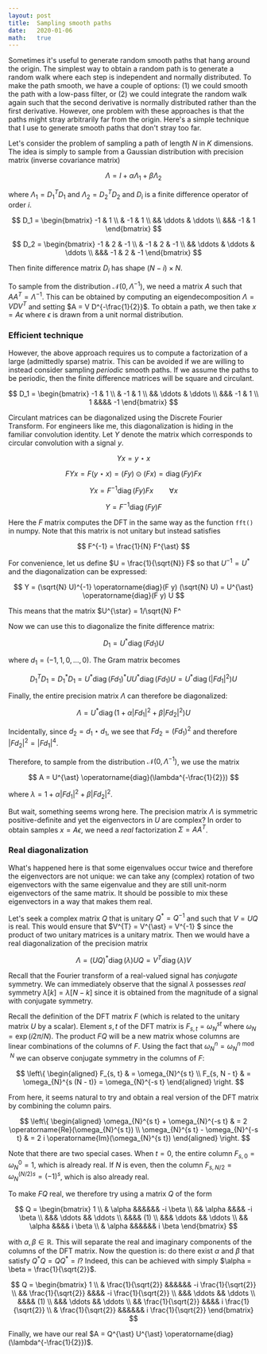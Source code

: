 ```yaml
---
layout: post
title:  Sampling smooth paths
date:   2020-01-06
math:   true
---
```


Sometimes it's useful to generate random smooth paths that hang around the origin.
The simplest way to obtain a random path is to generate a random walk where each step is independent and normally distributed.
To make the path smooth, we have a couple of options: (1) we could smooth the path with a low-pass filter, or (2) we could integrate the random walk again such that the second derivative is normally distributed rather than the first derivative.
However, one problem with these approaches is that the paths might stray arbitrarily far from the origin.
Here's a simple technique that I use to generate smooth paths that don't stray too far.

Let's consider the problem of sampling a path of length $N$ in $K$ dimensions.
The idea is simply to sample from a Gaussian distribution with precision matrix (inverse covariance matrix)

$$ \Lambda = I + \alpha \Lambda_{1} + \beta \Lambda_{2} $$

where $\Lambda_1 = D_1^T D_1$ and $\Lambda_2 = D_2^T D_2$ and $D_{i}$ is a finite difference operator of order $i$.

$$ D_1 = \begin{bmatrix} -1 & 1 \\ & -1 & 1 \\ && \ddots & \ddots \\ &&& -1 & 1 \end{bmatrix} $$

$$ D_2 = \begin{bmatrix} -1 & 2 & -1 \\ & -1 & 2 & -1 \\ && \ddots & \ddots & \ddots \\ &&& -1 & 2 & -1 \end{bmatrix} $$

Then finite difference matrix $D_i$ has shape $(N - i) \times N$.

To sample from the distribution $\mathcal{N}(0, \Lambda^{-1})$, we need a matrix $A$ such that $A A^{T} = \Lambda^{-1}$.
This can be obtained by computing an eigendecomposition $\Lambda = V D V^T$ and setting $A = V D^{-\frac{1}{2}}$.
To obtain a path, we then take $x = A \epsilon$ where $\epsilon$ is drawn from a unit normal distribution.

### Efficient technique

However, the above approach requires us to compute a factorization of a large (admittedly sparse) matrix.
This can be avoided if we are willing to instead consider sampling _periodic_ smooth paths.
If we assume the paths to be periodic, then the finite difference matrices will be square and circulant.

$$ D_1 = \begin{bmatrix} -1 & 1 \\ & -1 & 1 \\ && \ddots & \ddots \\ &&& -1 & 1 \\ 1 &&&& -1 \end{bmatrix} $$

Circulant matrices can be diagonalized using the Discrete Fourier Transform.
For engineers like me, this diagonalization is hiding in the familiar convolution identity.
Let $Y$ denote the matrix which corresponds to circular convolution with a signal $y$.

$$ Y x = y \star x $$

$$ F Y x = F (y \star x) = (F y) \odot (F x) = \operatorname{diag}(F y) F x $$

$$ Y x = F^{-1} \operatorname{diag}(F y) F x \qquad \forall x $$

$$ Y = F^{-1} \operatorname{diag}(F y) F $$

Here the $F$ matrix computes the DFT in the same way as the function `fft()` in numpy.
Note that this matrix is not unitary but instead satisfies

$$ F^{-1} = \frac{1}{N} F^{\ast} $$

For convenience, let us define $U = \frac{1}{\sqrt{N}} F$ so that $U^{-1} = U^{\ast}$ and the diagonalization can be expressed:

$$ Y = (\sqrt{N} U)^{-1} \operatorname{diag}(F y) (\sqrt{N} U) = U^{\ast} \operatorname{diag}(F y) U $$

This means that the matrix $U^{\star} = 1/\sqrt{N} F^

Now we can use this to diagonalize the finite difference matrix:

$$ D_{1} = U^{\ast} \operatorname{diag}(F d_{1}) U $$

where $d_{1} = (-1, 1, 0, \dots, 0)$. The Gram matrix becomes

$$ D_{1}^{T} D_{1} = D_{1}^{\ast} D_{1} = U^{\ast} \operatorname{diag}(F d_{1})^{\ast} U U^{\ast} \operatorname{diag}(F d_{1}) U = U^{\ast} \operatorname{diag}(\lvert F d_{1} \rvert^{2}) U $$

Finally, the entire precision matrix $\Lambda$ can therefore be diagonalized:

$$ \Lambda = U^{\ast} \operatorname{diag}(1 + \alpha \lvert F d_{1} \rvert^{2} + \beta \lvert F d_{2} \rvert^{2}) U $$

Incidentally, since $d_2 = d_1 \star d_1$, we see that $F d_{2} = (F d_{1})^2$ and therefore $\lvert F d_{2} \rvert^2 = \lvert F d_{1} \rvert^4$.

Therefore, to sample from the distribution $\mathcal{N}(0, \Lambda^{-1})$, we use the matrix

$$ A = U^{\ast} \operatorname{diag}(\lambda^{-\frac{1}{2}}) $$

where $\lambda = 1 + \alpha \lvert F d_{1} \rvert^{2} + \beta \lvert F d_{2} \rvert^{2}$.

But wait, something seems wrong here.
The precision matrix $\Lambda$ is symmetric positive-definite and yet the eigenvectors in $U$ are complex?
In order to obtain samples $x = A \epsilon$, we need a _real_ factorization $\Sigma = A A^{T}$.

### Real diagonalization

What's happened here is that some eigenvalues occur twice and therefore the eigenvectors are not unique: we can take any (complex) rotation of two eigenvectors with the same eigenvalue and they are still unit-norm eigenvectors of the same matrix.
It should be possible to mix these eigenvectors in a way that makes them real.

Let's seek a complex matrix $Q$ that is unitary $Q^{\ast} = Q^{-1}$ and such that $V = U Q$ is real.
This would ensure that $V^{T} = V^{\ast} = V^{-1} $ since the product of two unitary matrices is a unitary matrix.
Then we would have a real diagonalization of the precision matrix

$$ \Lambda = (U Q)^{\ast} \operatorname{diag}(\lambda) U Q = V^{T} \operatorname{diag}(\lambda) V $$

Recall that the Fourier transform of a real-valued signal has _conjugate_ symmetry.
We can immediately observe that the signal $\lambda$ possesses _real_ symmetry $\lambda[k] = \lambda[N - k]$ since it is obtained from the magnitude of a signal with conjugate symmetry.

Recall the definition of the DFT matrix $F$ (which is related to the unitary matrix $U$ by a scalar).
Element $s, t$ of the DFT matrix is $F_{s, t} = \omega_{N}^{s t}$ where $\omega_{N} = \exp(i 2 \pi / N)$.
The product $F Q$ will be a new matrix whose columns are linear combinations of the columns of $F$.
Using the fact that $\omega_{N}^{n} = \omega_{N}^{n \bmod N}$ we can observe conjugate symmetry in the columns of $F$:

$$ \left\{ \begin{aligned}
F_{s, t} & = \omega_{N}^{s t} \\
F_{s, N - t} & = \omega_{N}^{s (N - t)} = \omega_{N}^{-s t}
\end{aligned} \right. $$

From here, it seems natural to try and obtain a real version of the DFT matrix by combining the column pairs.

$$ \left\{ \begin{aligned}
\omega_{N}^{s t} + \omega_{N}^{-s t} & = 2 \operatorname{Re}(\omega_{N}^{s t}) \\
\omega_{N}^{s t} - \omega_{N}^{-s t} & = 2 i \operatorname{Im}(\omega_{N}^{s t})
\end{aligned} \right. $$

Note that there are two special cases.
When $t = 0$, the entire column $F_{s, 0} = \omega_{N}^0 = 1$, which is already real.
If $N$ is even, then the column $F_{s, N / 2} = \omega_{N}^{(N/2) s} = (-1)^{s}$, which is also already real.

To make $F Q$ real, we therefore try using a matrix $Q$ of the form

$$ Q = \begin{bmatrix}
1 \\
& \alpha &&&&&& -i \beta \\
&& \alpha &&&& -i \beta \\
&&& \ddots && \ddots \\
&&&& (1) \\
&&& \ddots && \ddots \\
&& \alpha &&&& i \beta \\
& \alpha &&&&&& i \beta
\end{bmatrix} $$

with $\alpha, \beta \in \mathbb{R}$.
This will separate the real and imaginary components of the columns of the DFT matrix.
Now the question is: do there exist $\alpha$ and $\beta$ that satisfy $Q^{\ast} Q = Q Q^{\ast} = I$?
Indeed, this can be achieved with simply $\alpha = \beta = \frac{1}{\sqrt{2}}$.

$$ Q = \begin{bmatrix}
1 \\
& \frac{1}{\sqrt{2}} &&&&&& -i \frac{1}{\sqrt{2}} \\
&& \frac{1}{\sqrt{2}} &&&& -i \frac{1}{\sqrt{2}} \\
&&& \ddots && \ddots \\
&&&& (1) \\
&&& \ddots && \ddots \\
&& \frac{1}{\sqrt{2}} &&&& i \frac{1}{\sqrt{2}} \\
& \frac{1}{\sqrt{2}} &&&&&& i \frac{1}{\sqrt{2}}
\end{bmatrix} $$

Finally, we have our real $A = Q^{\ast} U^{\ast} \operatorname{diag}(\lambda^{-\frac{1}{2}})$.
